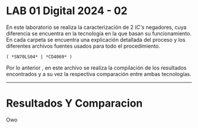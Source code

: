 # LAB 01 Digital 2024 - 02

En este laboratorio se realiza la caracterización de 2 _IC's_ negadores, cuya diferencia se encuentra en la tecnología en la que basan su funcionamiento. En cada carpeta se encuentra una explicación detallada del proceso y los diferentes archivos fuentes usados para todo el procedimiento.

	( *SN70LS04* | *CD4069* )

Por lo anterior , en este archivo se realiza la compilación de los resultados encontrados y a su vez la respectiva comparación entre ambas tecnologías.

---

# Resultados Y Comparacion

Owo